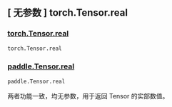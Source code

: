 ## [ 无参数 ] torch.Tensor.real

### [torch.Tensor.real](https://pytorch.org/docs/stable/generated/torch.Tensor.real.html)

```python
torch.Tensor.real
```

### [paddle.Tensor.real](https://www.paddlepaddle.org.cn/documentation/docs/zh/api/paddle/Tensor_cn.html#real-name-none)

```python
paddle.Tensor.real
```

两者功能一致，均无参数，用于返回 Tensor 的实部数值。
